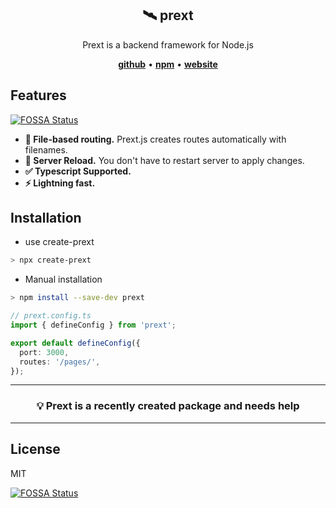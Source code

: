 <section align="center">
  <h1>🛰️ prext</h1>
  Prext is a backend framework for Node.js

[**github**](https://github.com/do4ng/prext) • [**npm**](https://npmjs.com/package/prext) • [**website**](https://prext.netlify.app/)

</section>

## Features
[![FOSSA Status](https://app.fossa.com/api/projects/git%2Bgithub.com%2Fdo4ng%2Fprext.svg?type=shield)](https://app.fossa.com/projects/git%2Bgithub.com%2Fdo4ng%2Fprext?ref=badge_shield)


- **🚧 File-based routing.** Prext.js creates routes automatically with filenames.
- **🚀 Server Reload.** You don't have to restart server to apply changes.
- **✅ Typescript Supported.**
- **⚡ Lightning fast.**

## Installation

- use create-prext

```sh
> npx create-prext
```

- Manual installation

```sh
> npm install --save-dev prext
```

```ts
// prext.config.ts
import { defineConfig } from 'prext';

export default defineConfig({
  port: 3000,
  routes: '/pages/',
});
```

---

<section align="center">
  <h3>💡 Prext is a recently created package and needs help</h3>
</section>

---

## License

MIT


[![FOSSA Status](https://app.fossa.com/api/projects/git%2Bgithub.com%2Fdo4ng%2Fprext.svg?type=large)](https://app.fossa.com/projects/git%2Bgithub.com%2Fdo4ng%2Fprext?ref=badge_large)